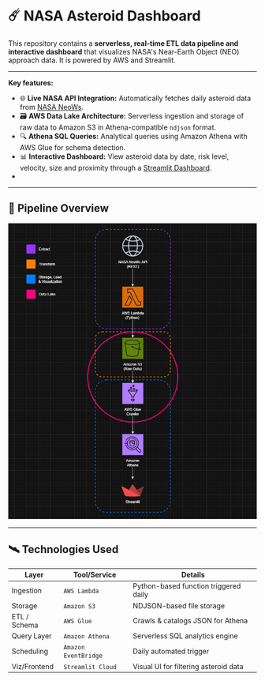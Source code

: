 # ☄️ NASA Asteroid Dashboard

This repository contains a **serverless, real-time ETL data pipeline and interactive dashboard** that visualizes NASA's Near-Earth Object (NEO) approach data. It is powered by AWS and Streamlit.

---

**Key features:**

* 🌐 **Live NASA API Integration:** Automatically fetches daily asteroid data from [NASA NeoWs](https://api.nasa.gov/).
* 🗃️ **AWS Data Lake Architecture:** Serverless ingestion and storage of raw data to Amazon S3 in Athena-compatible `ndjson` format.
* 🔍 **Athena SQL Queries:** Analytical queries using Amazon Athena with AWS Glue for schema detection.
* 📊 **Interactive Dashboard:** View asteroid data by date, risk level, velocity, size and proximity through a [Streamlit Dashboard](https://streamlit.io/).
* 
---

## 🔧 Pipeline Overview

![Pipeline Overview](nasa_pipeline_overview.png)

---

## 🛰️ Technologies Used

| Layer       | Tool/Service           | Details                                |
|-------------|------------------------|----------------------------------------|
| Ingestion   | `AWS Lambda`           | Python-based function triggered daily  |
| Storage     | `Amazon S3`            | NDJSON-based file storage              |
| ETL / Schema| `AWS Glue`             | Crawls & catalogs JSON for Athena      |
| Query Layer | `Amazon Athena`        | Serverless SQL analytics engine        |
| Scheduling  | `Amazon EventBridge`   | Daily automated trigger                |
| Viz/Frontend| `Streamlit Cloud`      | Visual UI for filtering asteroid data  |
